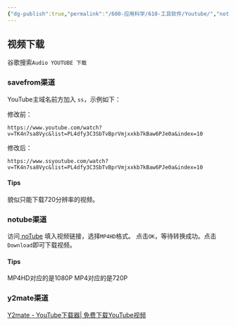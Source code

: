 ```yaml
---
{"dg-publish":true,"permalink":"/600-应用科学/610-工具软件/Youtube/","noteIcon":""}
---
```




## 视频下载

谷歌搜索`Audio YOUTUBE 下载`
### savefrom渠道
YouTube主域名前方加入 `ss`，示例如下：

修改前：
```
https://www.youtube.com/watch?v=TK4n7sa8Vyc&list=PL4dfy3C3SbTvBprVmjxxkb7kBaw6PJe0a&index=10
```

修改后：
```
https://www.ssyoutube.com/watch?v=TK4n7sa8Vyc&list=PL4dfy3C3SbTvBprVmjxxkb7kBaw6PJe0a&index=10
```

#### Tips
貌似只能下载720分辨率的视频。
### notube渠道
访问[ noTube](https://notube.net/en/youtube-app-v98)
填入视频链接，选择`MP4HD`格式。
点击`OK`，等待转换成功。点击`Download`即可下载视频。

#### Tips
MP4HD对应的是1080P
MP4对应的是720P

### y2mate渠道
[Y2mate - YouTube下载器| 免费下载YouTube视频](https://www-y2mate.com/zh-cn15/)